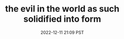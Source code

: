 ---
title: "the evil in the world as such solidified into form"
date: 2022-12-11 21:09 PST
related: it became a perfect representation of what it was
type: fragment
tags:
  - fragment
  - Trip Report
---
